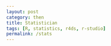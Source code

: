 ```yaml
---
layout: post
category: then
title: Statistician
tags: [R, statistics, r4ds, r-studio]
permalink: /stats
---
```


